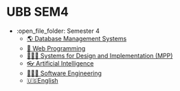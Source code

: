 # UBB SEM4
<ul>
  <li>:open_file_folder: Semester 4
    <ul>
      <li>
        <a href="#">
          🌎 Database Management Systems
      </li>
      <li>
        <a href="#">
          🤳  Web Programming
      </li>
      <li>
        <a href="#">
          👩🏼‍🏫  Systems for Design and Implementation (MPP)
      </li>
      <li>
        <a href="#">
          👓  Artificial Intelligence
      </li>
      <li>
        <a href="https://github.com/ungurnicoleta/SEM4/tree/master/ISS">
          👩🏼‍💻  Software Engineering
        </a>
      </li>
      <li>
        <a href="#">
         🇺🇸English
        </a>
      </li>
    </ul>
</ul>
<br>
